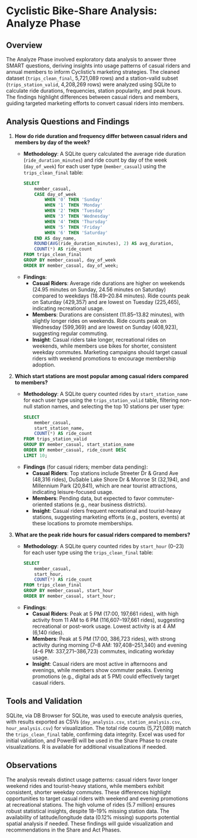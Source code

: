 # Cyclistic Bike-Share Analysis: Analyze Phase

## Overview

The Analyze Phase involved exploratory data analysis to answer three SMART questions, deriving insights into usage patterns of casual riders and annual members to inform Cyclistic’s marketing strategies. The cleaned dataset (`trips_clean_final`, 5,721,089 rows) and a station-valid subset (`trips_station_valid`, 4,208,269 rows) were analyzed using SQLite to calculate ride durations, frequencies, station popularity, and peak hours. The findings highlight differences between casual riders and members, guiding targeted marketing efforts to convert casual riders into members.

## Analysis Questions and Findings

1. **How do ride duration and frequency differ between casual riders and members by day of the week?**
   - **Methodology**: A SQLite query calculated the average ride duration (`ride_duration_minutes`) and ride count by day of the week (`day_of_week`) for each user type (`member_casual`) using the `trips_clean_final` table:
     ```sql
     SELECT
         member_casual,
         CASE day_of_week
             WHEN '0' THEN 'Sunday'
             WHEN '1' THEN 'Monday'
             WHEN '2' THEN 'Tuesday'
             WHEN '3' THEN 'Wednesday'
             WHEN '4' THEN 'Thursday'
             WHEN '5' THEN 'Friday'
             WHEN '6' THEN 'Saturday'
         END AS day_name,
         ROUND(AVG(ride_duration_minutes), 2) AS avg_duration,
         COUNT(*) AS ride_count
     FROM trips_clean_final
     GROUP BY member_casual, day_of_week
     ORDER BY member_casual, day_of_week;
     ```
   - **Findings**:
     - **Casual Riders**: Average ride durations are higher on weekends (24.95 minutes on Sunday, 24.56 minutes on Saturday) compared to weekdays (18.49–20.84 minutes). Ride counts peak on Saturday (429,357) and are lowest on Tuesday (225,465), indicating recreational usage.
     - **Members**: Durations are consistent (11.85–13.82 minutes), with slightly longer rides on weekends. Ride counts peak on Wednesday (599,369) and are lowest on Sunday (408,923), suggesting regular commuting.
     - **Insight**: Casual riders take longer, recreational rides on weekends, while members use bikes for shorter, consistent weekday commutes. Marketing campaigns should target casual riders with weekend promotions to encourage membership adoption.

2. **Which start stations are most popular among casual riders compared to members?**
   - **Methodology**: A SQLite query counted rides by `start_station_name` for each user type using the `trips_station_valid` table, filtering non-null station names, and selecting the top 10 stations per user type:
     ```sql
     SELECT
         member_casual,
         start_station_name,
         COUNT(*) AS ride_count
     FROM trips_station_valid
     GROUP BY member_casual, start_station_name
     ORDER BY member_casual, ride_count DESC
     LIMIT 10;
     ```
   - **Findings** (for casual riders; member data pending):
     - **Casual Riders**: Top stations include Streeter Dr & Grand Ave (48,316 rides), DuSable Lake Shore Dr & Monroe St (32,194), and Millennium Park (20,841), which are near tourist attractions, indicating leisure-focused usage.
     - **Members**: Pending data, but expected to favor commuter-oriented stations (e.g., near business districts).
     - **Insight**: Casual riders frequent recreational and tourist-heavy stations, suggesting marketing efforts (e.g., posters, events) at these locations to promote memberships.

3. **What are the peak ride hours for casual riders compared to members?**
   - **Methodology**: A SQLite query counted rides by `start_hour` (0–23) for each user type using the `trips_clean_final` table:
     ```sql
     SELECT
         member_casual,
         start_hour,
         COUNT(*) AS ride_count
     FROM trips_clean_final
     GROUP BY member_casual, start_hour
     ORDER BY member_casual, start_hour;
     ```
   - **Findings**:
     - **Casual Riders**: Peak at 5 PM (17:00, 197,661 rides), with high activity from 11 AM to 6 PM (116,607–197,661 rides), suggesting recreational or post-work usage. Lowest activity is at 4 AM (6,140 rides).
     - **Members**: Peak at 5 PM (17:00, 386,723 rides), with strong activity during morning (7–8 AM: 197,408–251,340) and evening (4–6 PM: 337,271–386,723) commutes, indicating workday usage.
     - **Insight**: Casual riders are most active in afternoons and evenings, while members show commuter peaks. Evening promotions (e.g., digital ads at 5 PM) could effectively target casual riders.

## Tools and Validation

SQLite, via DB Browser for SQLite, was used to execute analysis queries, with results exported as CSVs (`day_analysis.csv`, `station_analysis.csv`, `hour_analysis.csv`) for visualization. The total ride counts (5,721,089) match the `trips_clean_final` table, confirming data integrity. Excel was used for initial validation, and PowerBI will be used in the Share Phase to create visualizations. R is available for additional visualizations if needed.

## Observations

The analysis reveals distinct usage patterns: casual riders favor longer weekend rides and tourist-heavy stations, while members exhibit consistent, shorter weekday commutes. These differences highlight opportunities to target casual riders with weekend and evening promotions at recreational stations. The high volume of rides (5.7 million) ensures robust statistical insights, despite 18–19% missing station data. The availability of latitude/longitude data (0.12% missing) supports potential spatial analysis if needed. These findings will guide visualization and recommendations in the Share and Act Phases.
